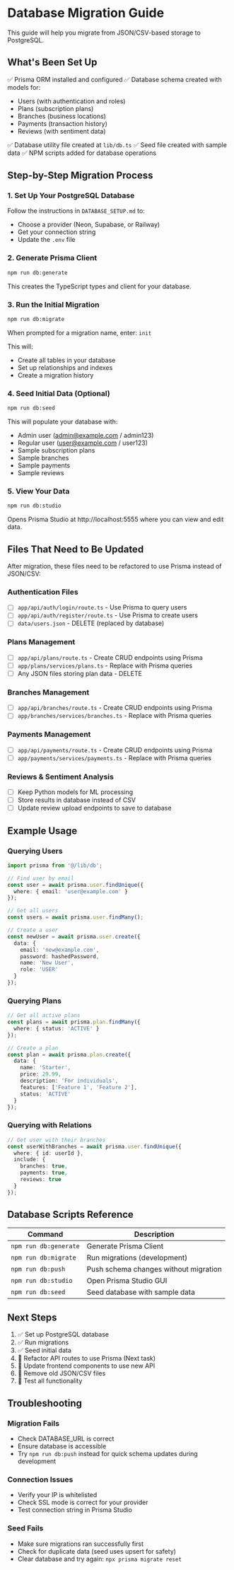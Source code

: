 # Database Migration Guide

This guide will help you migrate from JSON/CSV-based storage to PostgreSQL.

## What's Been Set Up

✅ Prisma ORM installed and configured
✅ Database schema created with models for:
   - Users (with authentication and roles)
   - Plans (subscription plans)
   - Branches (business locations)
   - Payments (transaction history)
   - Reviews (with sentiment data)

✅ Database utility file created at `lib/db.ts`
✅ Seed file created with sample data
✅ NPM scripts added for database operations

## Step-by-Step Migration Process

### 1. Set Up Your PostgreSQL Database

Follow the instructions in `DATABASE_SETUP.md` to:
- Choose a provider (Neon, Supabase, or Railway)
- Get your connection string
- Update the `.env` file

### 2. Generate Prisma Client

```bash
npm run db:generate
```

This creates the TypeScript types and client for your database.

### 3. Run the Initial Migration

```bash
npm run db:migrate
```

When prompted for a migration name, enter: `init`

This will:
- Create all tables in your database
- Set up relationships and indexes
- Create a migration history

### 4. Seed Initial Data (Optional)

```bash
npm run db:seed
```

This will populate your database with:
- Admin user (admin@example.com / admin123)
- Regular user (user@example.com / user123)
- Sample subscription plans
- Sample branches
- Sample payments
- Sample reviews

### 5. View Your Data

```bash
npm run db:studio
```

Opens Prisma Studio at http://localhost:5555 where you can view and edit data.

## Files That Need to Be Updated

After migration, these files need to be refactored to use Prisma instead of JSON/CSV:

### Authentication Files
- [ ] `app/api/auth/login/route.ts` - Use Prisma to query users
- [ ] `app/api/auth/register/route.ts` - Use Prisma to create users
- [ ] `data/users.json` - DELETE (replaced by database)

### Plans Management
- [ ] `app/api/plans/route.ts` - Create CRUD endpoints using Prisma
- [ ] `app/plans/services/plans.ts` - Replace with Prisma queries
- [ ] Any JSON files storing plan data - DELETE

### Branches Management
- [ ] `app/api/branches/route.ts` - Create CRUD endpoints using Prisma
- [ ] `app/branches/services/branches.ts` - Replace with Prisma queries

### Payments Management
- [ ] `app/api/payments/route.ts` - Create CRUD endpoints using Prisma
- [ ] `app/payments/services/payments.ts` - Replace with Prisma queries

### Reviews & Sentiment Analysis
- [ ] Keep Python models for ML processing
- [ ] Store results in database instead of CSV
- [ ] Update review upload endpoints to save to database

## Example Usage

### Querying Users
```typescript
import prisma from '@/lib/db';

// Find user by email
const user = await prisma.user.findUnique({
  where: { email: 'user@example.com' }
});

// Get all users
const users = await prisma.user.findMany();

// Create a user
const newUser = await prisma.user.create({
  data: {
    email: 'new@example.com',
    password: hashedPassword,
    name: 'New User',
    role: 'USER'
  }
});
```

### Querying Plans
```typescript
// Get all active plans
const plans = await prisma.plan.findMany({
  where: { status: 'ACTIVE' }
});

// Create a plan
const plan = await prisma.plan.create({
  data: {
    name: 'Starter',
    price: 29.99,
    description: 'For individuals',
    features: ['Feature 1', 'Feature 2'],
    status: 'ACTIVE'
  }
});
```

### Querying with Relations
```typescript
// Get user with their branches
const userWithBranches = await prisma.user.findUnique({
  where: { id: userId },
  include: {
    branches: true,
    payments: true,
    reviews: true
  }
});
```

## Database Scripts Reference

| Command | Description |
|---------|-------------|
| `npm run db:generate` | Generate Prisma Client |
| `npm run db:migrate` | Run migrations (development) |
| `npm run db:push` | Push schema changes without migration |
| `npm run db:studio` | Open Prisma Studio GUI |
| `npm run db:seed` | Seed database with sample data |

## Next Steps

1. ✅ Set up PostgreSQL database
2. ✅ Run migrations
3. ✅ Seed initial data
4. 🔄 Refactor API routes to use Prisma (Next task)
5. 🔄 Update frontend components to use new API
6. 🔄 Remove old JSON/CSV files
7. 🔄 Test all functionality

## Troubleshooting

### Migration Fails
- Check DATABASE_URL is correct
- Ensure database is accessible
- Try `npm run db:push` instead for quick schema updates during development

### Connection Issues
- Verify your IP is whitelisted
- Check SSL mode is correct for your provider
- Test connection string in Prisma Studio

### Seed Fails
- Make sure migrations ran successfully first
- Check for duplicate data (seed uses upsert for safety)
- Clear database and try again: `npx prisma migrate reset`
